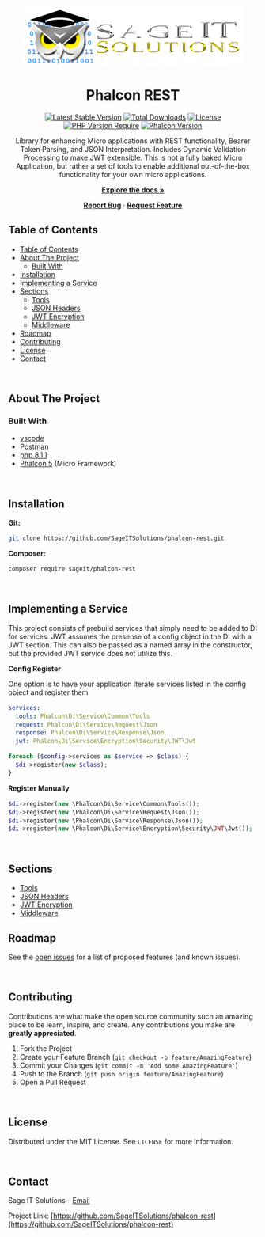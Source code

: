 <div align="center">
  <!-- PROJECT LOGO -->
  <a href="https://github.com/SageITSolutions/phalcon-rest">
    <img src=".readme/logo.png" alt="Logo" width="445" height="120">
  </a>

  <h1 align="center">Phalcon REST</h1>

[![Latest Stable Version](http://poser.pugx.org/sageit/phalcon-rest/v?style=plastic)](https://packagist.org/packages/sageit/phalcon-rest)
[![Total Downloads](http://poser.pugx.org/sageit/phalcon-rest/downloads?style=plastic)](https://packagist.org/packages/sageit/phalcon-rest)
[![License](http://poser.pugx.org/sageit/phalcon-rest/license?style=plastic)](https://packagist.org/packages/sageit/phalcon-rest)
[![PHP Version Require](http://poser.pugx.org/sageit/phalcon-rest/require/php?style=plastic)](https://packagist.org/packages/sageit/phalcon-rest)
[![Phalcon Version](https://img.shields.io/packagist/dependency-v/sageit/phalcon-rest/ext-phalcon?label=Phalcon&logo=Phalcon%20Version&style=plastic)](https://packagist.org/packages/sageit/phalcon-rest)

  <p>
    Library for enhancing Micro applications with REST functionality, Bearer Token Parsing, and JSON Interpretation.
    Includes Dynamic Validation Processing to make JWT extensible.  This is not a fully baked Micro Application, but rather a set of tools to enable additional out-of-the-box functionality for your own micro applications.
  </p>

**[Explore the docs »](https://github.com/SageITSolutions/phalcon-rest)**

**[Report Bug](https://github.com/SageITSolutions/phalcon-rest/issues)** ·
**[Request Feature](https://github.com/SageITSolutions/phalcon-rest/issues)**

</div>

<!-- TABLE OF CONTENTS -->

## Table of Contents

- [Table of Contents](#table-of-contents)
- [About The Project](#about-the-project)
  - [Built With](#built-with)
- [Installation](#installation)
- [Implementing a Service](#implementing-a-service)
- [Sections](#sections)
  - [Tools](TOOLS.md)
  - [JSON Headers](JSON.md)
  - [JWT Encryption](JWT.md)
  - [Middleware](MIDDLEWARE.md)
- [Roadmap](#roadmap)
- [Contributing](#contributing)
- [License](#license)
- [Contact](#contact)

<br />

<!-- ABOUT THE PROJECT -->

## About The Project

### Built With

- [vscode](https://code.visualstudio.com/)
- [Postman](https://www.postman.com/)
- [php 8.1.1](https://www.php.net/releases/8_1_1.php)
- [Phalcon 5](https://phalcon.io/en-us) (Micro Framework)

<br />

<!-- GETTING STARTED -->

## Installation

**Git:**

```sh
git clone https://github.com/SageITSolutions/phalcon-rest.git
```

**Composer:**

```sh
composer require sageit/phalcon-rest
```

<br />

<!-- USAGE EXAMPLES -->

## Implementing a Service
This project consists of prebuild services that simply need to be added to DI for services.
JWT assumes the presense of a config object in the DI with a JWT section. This can also be passed as a named array in the constructor, but the provided JWT service does not utilize this.

**Config Register**

One option is to have your application iterate services listed in the config object and register them

```yaml
services:
  tools: Phalcon\Di\Service\Common\Tools
  request: Phalcon\Di\Service\Request\Json
  response: Phalcon\Di\Service\Response\Json
  jwt: Phalcon\Di\Service\Encryption\Security\JWT\Jwt
```

```php
foreach ($config->services as $service => $class) {
  $di->register(new $class);
}
```

**Register Manually**

```php
$di->register(new \Phalcon\Di\Service\Common\Tools());
$di->register(new \Phalcon\Di\Service\Request\Json());
$di->register(new \Phalcon\Di\Service\Response\Json());
$di->register(new \Phalcon\Di\Service\Encryption\Security\JWT\Jwt());
```

<br />

<!-- SECTIONS -->

## Sections
- [Tools](TOOLS.md)
- [JSON Headers](JSON.md)
- [JWT Encryption](JWT.md)
- [Middleware](MIDDLEWARE.md)

<!-- ROADMAP -->

## Roadmap

See the [open issues](/issues) for a list of proposed features (and known issues).

<br />

<!-- CONTRIBUTING -->

## Contributing

Contributions are what make the open source community such an amazing place to be learn, inspire, and create. Any contributions you make are **greatly appreciated**.

1. Fork the Project
2. Create your Feature Branch (`git checkout -b feature/AmazingFeature`)
3. Commit your Changes (`git commit -m 'Add some AmazingFeature'`)
4. Push to the Branch (`git push origin feature/AmazingFeature`)
5. Open a Pull Request

<br />

<!-- LICENSE -->

## License

Distributed under the MIT License. See `LICENSE` for more information.

<br />

<!-- CONTACT -->

## Contact

Sage IT Solutions - [Email](mailto:daniel.davis@sageitsolutions.net)

Project Link: [https://github.com/SageITSolutions/phalcon-rest](https://github.com/SageITSolutions/phalcon-rest)
